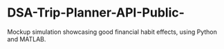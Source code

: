 # DSA-Trip-Planner-API-Public-
Mockup simulation showcasing good financial habit effects, using Python and MATLAB.
